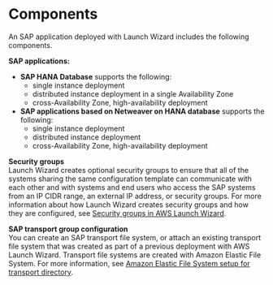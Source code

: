 # Components<a name="launch-wizard-sap-components"></a>

An SAP application deployed with Launch Wizard includes the following components\.

**SAP applications:**
+ **SAP HANA Database** supports the following:
  + single instance deployment 
  + distributed instance deployment in a single Availability Zone
  + cross\-Availability Zone, high\-availability deployment
+ **SAP applications based on Netweaver on HANA database** supports the following:
  + single instance deployment
  + distributed instance deployment
  + cross\-Availability Zone, high\-availability deployment

**Security groups**  
Launch Wizard creates optional security groups to ensure that all of the systems sharing the same configuration template can communicate with each other and with systems and end users who access the SAP systems from an IP CIDR range, an external IP address, or security groups\. For more information about how Launch Wizard creates security groups and how they are configured, see [Security groups in AWS Launch Wizard](launch-wizard-sap-security-groups.md)\.

**SAP transport group configuration**  
You can create an SAP transport file system, or attach an existing transport file system that was created as part of a previous deployment with AWS Launch Wizard\. Transport file systems are created with Amazon Elastic File System\. For more information, see [Amazon Elastic File System setup for transport directory](how-launch-wizard-sap-works.md#launch-wizard-sap-efs)\. 
